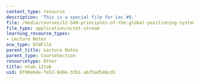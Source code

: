 ```yaml
---
content_type: resource
description: 'This is a special file for Lec #9.'
file: /media/courses/12-540-principles-of-the-global-positioning-system-spring-2012/8f08e64efe529dde33b1ab75ad546cd1_etab.11tab
file_type: application/octet-stream
learning_resource_types:
- Lecture Notes
ocw_type: OCWFile
parent_title: Lecture Notes
parent_type: CourseSection
resourcetype: Other
title: etab.11tab
uid: 8f08e64e-fe52-9dde-33b1-ab75ad546cd1
---
```

